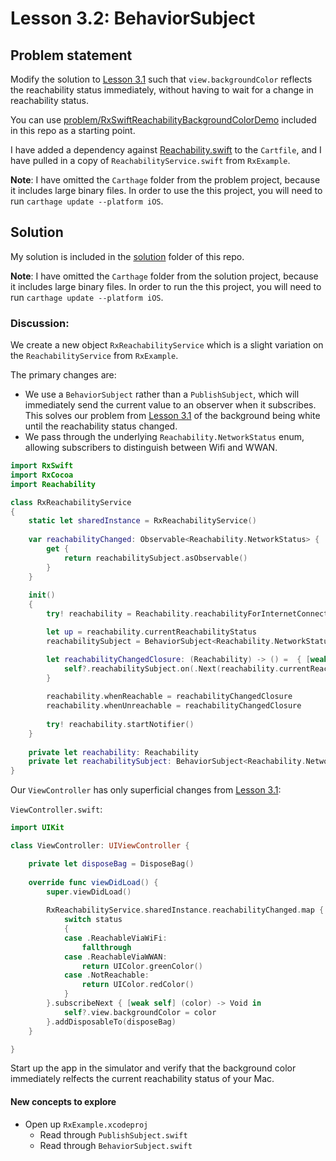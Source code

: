 # Lesson 3.2: BehaviorSubject

## Problem statement

Modify the solution to [Lesson 3.1](../lesson3.1_reachability) such that `view.backgroundColor` reflects the reachability status immediately, without having to wait for a change in reachability status.

You can use [problem/RxSwiftReachabilityBackgroundColorDemo](problem/RxSwiftReachabilityBackgroundColorDemo) included in this repo as a starting point.

I have added a dependency against [Reachability.swift](https://github.com/ashleymills/Reachability.swift) to the `Cartfile`, and I have pulled in a copy of `ReachabilityService.swift` from `RxExample`.

**Note**: I have omitted the `Carthage` folder from the problem project, because it includes large binary files.  In order to use the this project, you will need to run `carthage update --platform iOS`.

## Solution

My solution is included in the [solution](solution) folder of this repo.

**Note**: I have omitted the `Carthage` folder from the solution project, because it includes large binary files.  In order to run the this project, you will need to run `carthage update --platform iOS`.

### Discussion:

We create a new object `RxReachabilityService` which is a slight variation on the `ReachabilityService` from `RxExample`.

The primary changes are:
* We use a `BehaviorSubject` rather than a `PublishSubject`, which will immediately send the current value to an observer when it subscribes.  This solves our problem from [Lesson 3.1](lesson3.1_reachability) of the background being white until the reachability status changed.
* We pass through the underlying `Reachability.NetworkStatus` enum, allowing subscribers to distinguish between Wifi and WWAN.

```swift
import RxSwift
import RxCocoa
import Reachability

class RxReachabilityService
{
    static let sharedInstance = RxReachabilityService()
    
    var reachabilityChanged: Observable<Reachability.NetworkStatus> {
        get {
            return reachabilitySubject.asObservable()
        }
    }
    
    init()
    {
        try! reachability = Reachability.reachabilityForInternetConnection()

        let up = reachability.currentReachabilityStatus
        reachabilitySubject = BehaviorSubject<Reachability.NetworkStatus>(value: up)

        let reachabilityChangedClosure: (Reachability) -> () =  { [weak self] (reachability) in
            self?.reachabilitySubject.on(.Next(reachability.currentReachabilityStatus))
        }
        
        reachability.whenReachable = reachabilityChangedClosure
        reachability.whenUnreachable = reachabilityChangedClosure
        
        try! reachability.startNotifier()
    }
    
    private let reachability: Reachability
    private let reachabilitySubject: BehaviorSubject<Reachability.NetworkStatus>
}
```

Our `ViewController` has only superficial changes from [Lesson 3.1](lesson3.1_reachability):

`ViewController.swift`:
```swift
import UIKit

class ViewController: UIViewController {

    private let disposeBag = DisposeBag()
    
    override func viewDidLoad() {
        super.viewDidLoad()
        
        RxReachabilityService.sharedInstance.reachabilityChanged.map { (status) -> UIColor in
            switch status
            {
            case .ReachableViaWiFi:
                fallthrough
            case .ReachableViaWWAN:
                return UIColor.greenColor()
            case .NotReachable:
                return UIColor.redColor()
            }
        }.subscribeNext { [weak self] (color) -> Void in
            self?.view.backgroundColor = color
        }.addDisposableTo(disposeBag)
    }

}
```

Start up the app in the simulator and verify that the background color immediately relfects the current reachability status of your Mac.

#### New concepts to explore

* Open up `RxExample.xcodeproj`
  * Read through `PublishSubject.swift`
  * Read through `BehaviorSubject.swift`
